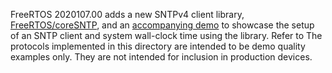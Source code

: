 FreeRTOS 2020107.00 adds a new SNTPv4 client library, [FreeRTOS/coreSNTP](https://github.com/FreeRTOS/coreSNTP),
and an [accompanying demo](..\..\..\coreSNTP_Windows_Simulator) to showcase the setup of an SNTP client and system
wall-clock time using the library. Refer to
The protocols implemented in this directory are intended to be demo quality
examples only.  They are not intended for inclusion in production devices.
